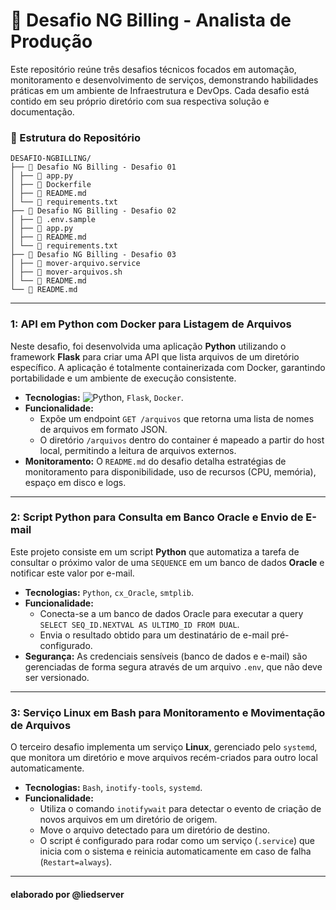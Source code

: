 # 🚀 Desafio NG Billing - Analista de Produção

Este repositório reúne três desafios técnicos focados em automação, monitoramento e desenvolvimento de serviços, demonstrando habilidades práticas em um ambiente de Infraestrutura e DevOps. Cada desafio está contido em seu próprio diretório com sua respectiva solução e documentação.

### 📂 Estrutura do Repositório 
```
DESAFIO-NGBILLING/ 
├── 📁 Desafio NG Billing - Desafio 01 
│ ├── 📄 app.py 
│ ├── 🐳 Dockerfile 
│ ├── 📄 README.md 
│ └── 📄 requirements.txt 
├── 📁 Desafio NG Billing - Desafio 02 
│ ├── 📄 .env.sample 
│ ├── 📄 app.py 
│ ├── 📄 README.md 
│ └── 📄 requirements.txt 
├── 📁 Desafio NG Billing - Desafio 03 
│ ├── 📄 mover-arquivo.service 
│ ├── 📄 mover-arquivos.sh 
│ └── 📄 README.md 
└── 📄 README.md
```
---

### 1: API em Python com Docker para Listagem de Arquivos

Neste desafio, foi desenvolvida uma aplicação **Python** utilizando o framework **Flask** para criar uma API que lista arquivos de um diretório específico. A aplicação é totalmente containerizada com Docker, garantindo portabilidade e um ambiente de execução consistente.

* **Tecnologias:** ![`Python`](https://img.shields.io/badge/Python-3776AB.svg?style=for-the-badge&logo=Python&logoColor=white), `Flask`, `Docker`.
* **Funcionalidade:**
    * Expõe um endpoint `GET /arquivos` que retorna uma lista de nomes de arquivos em formato JSON.
    * O diretório `/arquivos` dentro do container é mapeado a partir do host local, permitindo a leitura de arquivos externos.
* **Monitoramento:** O `README.md` do desafio detalha estratégias de monitoramento para disponibilidade, uso de recursos (CPU, memória), espaço em disco e logs.

---

### 2: Script Python para Consulta em Banco Oracle e Envio de E-mail

Este projeto consiste em um script **Python** que automatiza a tarefa de consultar o próximo valor de uma `SEQUENCE` em um banco de dados **Oracle** e notificar este valor por e-mail.

* **Tecnologias:** `Python`, `cx_Oracle`, `smtplib`.
* **Funcionalidade:**
    * Conecta-se a um banco de dados Oracle para executar a query `SELECT SEQ_ID.NEXTVAL AS ULTIMO_ID FROM DUAL`.
    * Envia o resultado obtido para um destinatário de e-mail pré-configurado.
* **Segurança:** As credenciais sensíveis (banco de dados e e-mail) são gerenciadas de forma segura através de um arquivo `.env`, que não deve ser versionado.

---

### 3: Serviço Linux em Bash para Monitoramento e Movimentação de Arquivos

O terceiro desafio implementa um serviço **Linux**, gerenciado pelo `systemd`, que monitora um diretório e move arquivos recém-criados para outro local automaticamente.

* **Tecnologias:** `Bash`, `inotify-tools`, `systemd`.
* **Funcionalidade:**
    * Utiliza o comando `inotifywait` para detectar o evento de criação de novos arquivos em um diretório de origem.
    * Move o arquivo detectado para um diretório de destino.
    * O script é configurado para rodar como um serviço (`.service`) que inicia com o sistema e reinicia automaticamente em caso de falha (`Restart=always`).

---


#### elaborado por @liedserver